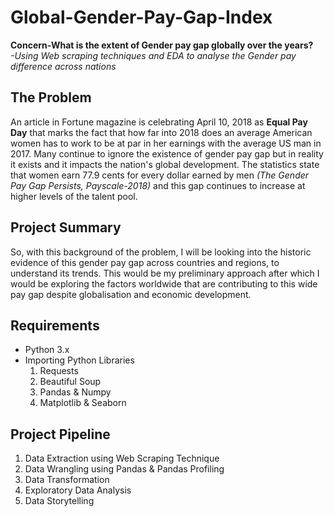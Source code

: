 # Global-Gender-Pay-Gap-Index
**Concern-What is the extent of Gender pay gap globally over the years?**</br>
                  *-Using Web scraping techniques and EDA to analyse the Gender pay difference across nations* 


## The Problem
An article in Fortune magazine is celebrating April 10, 2018 as **Equal Pay Day** that marks the fact that how far into 2018 does an average American women has to work to be at par in her earnings with the average US man in 2017. Many continue to ignore the existence of gender pay gap but in reality it exists and it impacts the nation's global development. The statistics state that women earn 77.9 cents for every dollar earned by men *(The Gender Pay Gap Persists, Payscale-2018)* and this gap continues to increase at higher levels of the talent pool. 

## Project Summary
So, with this background of the problem, I will be looking into the historic evidence of this gender pay gap across countries and regions, to understand its trends. This would be my preliminary approach after which I would be exploring the factors worldwide that are contributing to this wide pay gap despite globalisation and economic development.

## Requirements
- Python 3.x
- Importing Python Libraries
  1) Requests
  2) Beautiful Soup
  3) Pandas & Numpy
  4) Matplotlib & Seaborn
  
## Project Pipeline
1) Data Extraction using Web Scraping Technique
2) Data Wrangling using Pandas & Pandas Profiling
3) Data Transformation
4) Exploratory Data Analysis
5) Data Storytelling
